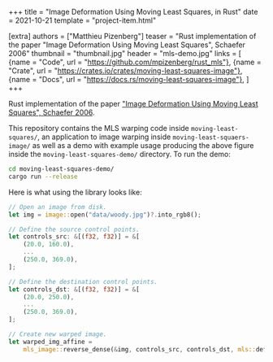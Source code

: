 +++
title = "Image Deformation Using Moving Least Squares, in Rust"
date = 2021-10-21
template = "project-item.html"

[extra]
authors = ["Matthieu Pizenberg"]
teaser = "Rust implementation of the paper \"Image Deformation Using Moving Least Squares\", Schaefer 2006"
thumbnail = "thumbnail.jpg"
header = "mls-demo.jpg"
links = [
    {name = "Code", url = "https://github.com/mpizenberg/rust_mls"},
    {name = "Crate", url = "https://crates.io/crates/moving-least-squares-image"},
    {name = "Docs", url = "https://docs.rs/moving-least-squares-image"},
]
+++

Rust implementation of the paper ["Image Deformation Using Moving Least Squares", Schaefer 2006][pdf].

[pdf]: https://people.engr.tamu.edu/schaefer/research/mls.pdf

This repository contains the MLS warping code inside `moving-least-squares/`, an application to image warping inside `moving-least-squaers-image/` as well as a demo with example usage producing the above figure inside the `moving-least-squares-demo/` directory.
To run the demo:

```sh
cd moving-least-squares-demo/
cargo run --release
```

Here is what using the library looks like:

```rust
// Open an image from disk.
let img = image::open("data/woody.jpg")?.into_rgb8();

// Define the source control points.
let controls_src: &[(f32, f32)] = &[
    (20.0, 160.0),
    ...
    (250.0, 369.0),
];

// Define the destination control points.
let controls_dst: &[(f32, f32)] = &[
    (20.0, 250.0),
    ...
    (250.0, 369.0),
];

// Create new warped image.
let warped_img_affine =
    mls_image::reverse_dense(&img, controls_src, controls_dst, mls::deform_affine);
```
